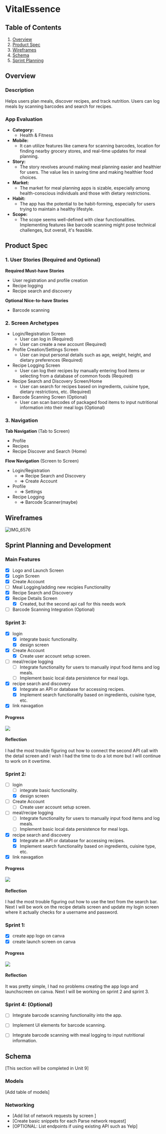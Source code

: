 # VitalEssence

## Table of Contents

1. [Overview](#Overview)
2. [Product Spec](#Product-Spec)
3. [Wireframes](#Wireframes)
4. [Schema](#Schema)
5. [Sprint Planning](#Sprint-Planning)

## Overview

### Description

Helps users plan meals, discover recipes, and track nutrition. Users can log meals by scanning barcodes and search for recipes.

### App Evaluation

- **Category:**
     - Health & Fitness
- **Mobile:**
    - It can utilize features like camera for scanning barcodes, location for finding nearby grocery stores, and real-time updates for meal planning.
- **Story:**
    - The story revolves around making meal planning easier and healthier for users. The value lies in saving time and making healthier food choices.
- **Market:**
    - The market for meal planning apps is sizable, especially among health-conscious individuals and those with dietary restrictions.
- **Habit:**
    - The app has the potential to be habit-forming, especially for users trying to maintain a healthy lifestyle.
- **Scope:**
    - The scope seems well-defined with clear functionalities. Implementing features like barcode scanning might pose technical challenges, but overall, it's feasible.

## Product Spec

### 1. User Stories (Required and Optional)

**Required Must-have Stories**

* User registration and profile creation
* Recipe logging
* Recipe search and discovery

**Optional Nice-to-have Stories**

* Barcode scanning

### 2. Screen Archetypes

-  Login/Registration Screen
    - User can log in (Required)
    - User can create a new account (Required)
-  Profile Creation/Settings Screen
    - User can input personal details such as age, weight, height, and dietary preferences (Required)
-  Recipe Logging Screen
    - User can log their recipes by manually entering food items or selecting from a database of common foods (Required)
-  Recipe Search and Discovery Screen/Home
    - User can search for recipes based on ingredients, cuisine type, dietary restrictions, etc. (Required)
-  Barcode Scanning Screen (Optional)
    - User can scan barcodes of packaged food items to input nutritional information into their meal logs (Optional)

### 3. Navigation

**Tab Navigation** (Tab to Screen)

* Profile
* Recipes
* Recipe Discover and Search (Home)

**Flow Navigation** (Screen to Screen)

- Login/Registration
    * => Recipe Search and Discovery
    * => Create Account
- Profile
    * => Settings
- Recipe Logging
    * => Barcode Scanner(maybe)

## Wireframes
![IMG_6576](https://github.com/Kisadore/VitalEssence/assets/118093694/da32c01b-2274-4c84-b670-82564b89af6a)


## Sprint Planning and Development

### Main Features
- [X] Logo and Launch Screen
- [X] Login Screen
- [X] Create Account
- [ ] Meal Logging/adding new recipies Functionality
- [X] Recipe Search and Discovery
- [X] Recipe Details Screen
     - [X] Created, but the second api call for this needs work
- [ ] Barcode Scanning Integration (Optional)

### Sprint 3:
- [X] login
     - [X] integrate basic functionality.
     - [X] design screen
- [X] Create Account
     - [X] Create user account setup screen.
- [ ] meal/recipe logging
     - [ ] Integrate functionality for users to manually input food items and log meals.
     - [ ] Implement basic local data persistence for meal logs.
- [X] recipe search and discovery
     - [X] Integrate an API or database for accessing recipes.
     - [X] Implement search functionality based on ingredients, cuisine type, etc.
- [X] link navagation

#### Progress
<div>
    <a href="https://www.loom.com/share/31462cb4ef784cdea4b4d3aee3d82687">
    </a>
    <a href="https://www.loom.com/share/31462cb4ef784cdea4b4d3aee3d82687">
      <img style="max-width:300px;" src="https://cdn.loom.com/sessions/thumbnails/31462cb4ef784cdea4b4d3aee3d82687-with-play.gif">
    </a>
  </div>

#### Reflection
I had the most trouble figuring out how to connect the second API call with the detail screen and I wish I had the time to do a lot more but I will continue to work on it overtime.


### Sprint 2:
- [ ] login
     - [ ] integrate basic functionality.
     - [X] design screen
- [ ] Create Account
     - [ ] Create user account setup screen.
- [ ] meal/recipe logging
     - [ ] Integrate functionality for users to manually input food items and log meals.
     - [ ] Implement basic local data persistence for meal logs.
- [X] recipe search and discovery
     - [X] Integrate an API or database for accessing recipes.
     - [X] Implement search functionality based on ingredients, cuisine type, etc.
- [X] link navagation

#### Progress
<div>
    <a href="https://www.loom.com/share/50c3854089f34be99b2e79e3587a2f78">
    </a>
    <a href="https://www.loom.com/share/50c3854089f34be99b2e79e3587a2f78">
      <img style="max-width:300px;" src="https://cdn.loom.com/sessions/thumbnails/50c3854089f34be99b2e79e3587a2f78-with-play.gif">
    </a>
  </div>

#### Reflection
I had the most trouble figuring out how to use the text from the search bar. Next I will be work on the recipe details screen and update my login screen where it actually checks for a username and password.

### Sprint 1:
- [X] create app logo on canva
- [X] create launch screen on canva

#### Progress
<div>
    <a href="https://www.loom.com/share/fc4e38f5987f4056ad64dc1a7fecaf6a">
    </a>
    <a href="https://www.loom.com/share/fc4e38f5987f4056ad64dc1a7fecaf6a">
      <img style="max-width:300px;" src="https://cdn.loom.com/sessions/thumbnails/fc4e38f5987f4056ad64dc1a7fecaf6a-with-play.gif">
    </a>
  </div>

#### Reflection
It was pretty simple, I had no problems creating the app logo and launchscreen on canva. Next I will be working on sprint 2 and sprint 3.


### Sprint 4: (Optional) 

- [ ] Integrate barcode scanning functionality into the app.
- [ ] Implement UI elements for barcode scanning.
- [ ] Integrate barcode scanning with meal logging to input nutritional information.


## Schema 

[This section will be completed in Unit 9]

### Models

[Add table of models]

### Networking

- [Add list of network requests by screen ]
- [Create basic snippets for each Parse network request]
- [OPTIONAL: List endpoints if using existing API such as Yelp]
